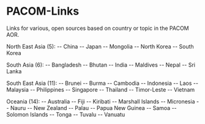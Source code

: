 # PACOM-Links

Links for various, open sources based on country or topic in the PACOM AOR.

North East Asia (5):
-- China
-- Japan
-- Mongolia
-- North Korea
-- South Korea  

South Asia (6):
-- Bangladesh
-- Bhutan
-- India
-- Maldives
-- Nepal
-- Sri Lanka

South East Asia (11):
-- Brunei
-- Burma
-- Cambodia
-- Indonesia
-- Laos
-- Malaysia
-- Philippines
-- Singapore
-- Thailand
-- Timor-Leste
-- Vietnam

Oceania (14):
-- Australia
-- Fiji
-- Kiribati
-- Marshall Islands
-- Micronesia
-- Nauru
-- New Zealand
-- Palau
-- Papua New Guinea
-- Samoa
-- Solomon Islands
-- Tonga
-- Tuvalu
-- Vanuatu
